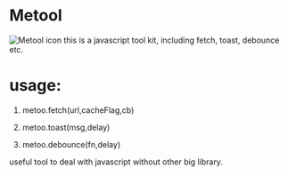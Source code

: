# Metool
![Metool icon](http://stackwaves.top/favicon.png)
 this is a javascript tool kit, including fetch, toast, debounce etc.


# usage: 
  
  1. metoo.fetch(url,cacheFlag,cb) 
  
  2. metoo.toast(msg,delay)
  
  3. metoo.debounce(fn,delay)
  


 useful tool to deal with javascript without other big library.       
